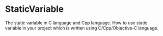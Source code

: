 # StaticVariable
The static variable in C language and Cpp language. How to use static variable in your project which
is written using C/Cpp/Objective-C language.


